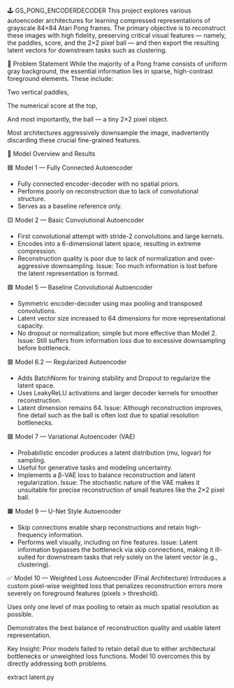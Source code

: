🕹️ GS_PONG_ENCODERDECODER
This project explores various autoencoder architectures for learning compressed representations of grayscale 84×84 Atari Pong frames. The primary objective is to reconstruct these images with high fidelity, preserving critical visual features — namely, the paddles, score, and the 2×2 pixel ball — and then export the resulting latent vectors for downstream tasks such as clustering.

🎯 Problem Statement
While the majority of a Pong frame consists of uniform gray background, the essential information lies in sparse, high-contrast foreground elements. These include:

Two vertical paddles,

The numerical score at the top,

And most importantly, the ball — a tiny 2×2 pixel object.

Most architectures aggressively downsample the image, inadvertently discarding these crucial fine-grained features.

🧪 Model Overview and Results

🟦 Model 1 — Fully Connected Autoencoder
- Fully connected encoder-decoder with no spatial priors.
- Performs poorly on reconstruction due to lack of convolutional structure.
- Serves as a baseline reference only.

🟨 Model 2 — Basic Convolutional Autoencoder
- First convolutional attempt with stride-2 convolutions and large kernels.
- Encodes into a 6-dimensional latent space, resulting in extreme compression.
- Reconstruction quality is poor due to lack of normalization and over-aggressive downsampling.
Issue: Too much information is lost before the latent representation is formed.

🟩 Model 5 — Baseline Convolutional Autoencoder
- Symmetric encoder-decoder using max pooling and transposed convolutions.
- Latent vector size increased to 64 dimensions for more representational capacity.
- No dropout or normalization; simple but more effective than Model 2.
Issue: Still suffers from information loss due to excessive downsampling before bottleneck.

🟥 Model 6.2 — Regularized Autoencoder
- Adds BatchNorm for training stability and Dropout to regularize the latent space.
- Uses LeakyReLU activations and larger decoder kernels for smoother reconstruction.
- Latent dimension remains 64.
Issue: Although reconstruction improves, fine detail such as the ball is often lost due to spatial resolution bottlenecks.

🟪 Model 7 — Variational Autoencoder (VAE)
- Probabilistic encoder produces a latent distribution (mu, logvar) for sampling.
- Useful for generative tasks and modeling uncertainty.
- Implements a β-VAE loss to balance reconstruction and latent regularization.
Issue: The stochastic nature of the VAE makes it unsuitable for precise reconstruction of small features like the 2×2 pixel ball.

🟧 Model 9 — U-Net Style Autoencoder
- Skip connections enable sharp reconstructions and retain high-frequency information.
- Performs well visually, including on fine features.
Issue: Latent information bypasses the bottleneck via skip connections, making it ill-suited for downstream tasks that rely solely on the latent vector (e.g., clustering).

✅ Model 10 — Weighted Loss Autoencoder (Final Architecture)
Introduces a custom pixel-wise weighted loss that penalizes reconstruction errors more severely on foreground features (pixels > threshold).

Uses only one level of max pooling to retain as much spatial resolution as possible.

Demonstrates the best balance of reconstruction quality and usable latent representation.

Key Insight: Prior models failed to retain detail due to either architectural bottlenecks or unweighted loss functions. Model 10 overcomes this by directly addressing both problems.

extract latent.py